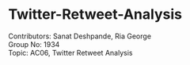# Twitter-Retweet-Analysis

Contributors: Sanat Deshpande, Ria George   
Group No: 1934   
Topic: AC06, Twitter Retweet Analysis   


